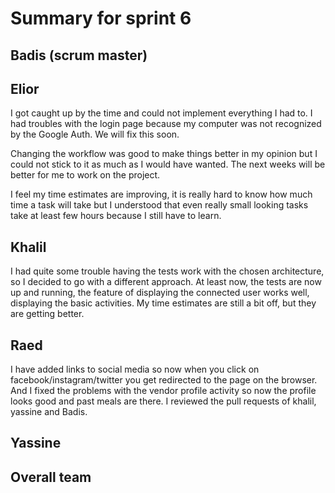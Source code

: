 # Summary for sprint 6

## Badis (scrum master)

## Elior
I got caught up by the time and could not implement everything I had to.
I had troubles with the login page because my computer was not recognized by the Google Auth. We will fix this soon.

Changing the workflow was good to make things better in my opinion but I could not stick to it as much as I would have wanted.
The next weeks will be better for me to work on the project.

I feel my time estimates are improving, it is really hard to know how much time a task will take but I understood that even really small looking tasks take at least few hours because I still have to learn.

## Khalil
I had quite some trouble having the tests work with the chosen architecture, so I decided to go with a different approach. 
At least now, the tests are now up and running, the feature of displaying the connected user works well, displaying the basic activities.
My time estimates are still a bit off, but they are getting better.

## Raed
I have added links to social media so now when you click on facebook/instagram/twitter you get redirected to the page on the browser.
And I fixed the problems with the vendor profile activity so now the profile looks good and past meals are there.
I reviewed the pull requests of khalil, yassine and Badis.

## Yassine 


## Overall team

